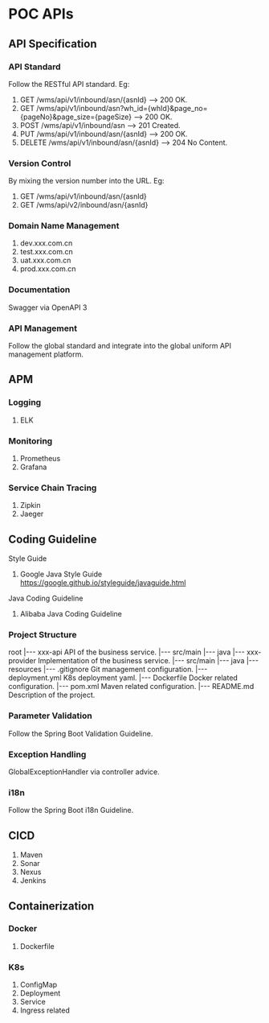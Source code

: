 # POC APIs

## API Specification

### API Standard

Follow the RESTful API standard. Eg:
1. GET /wms/api/v1/inbound/asn/{asnId}
--> 200 OK.
2. GET /wms/api/v1/inbound/asn?wh_id={whId}&page_no={pageNo}&page_size={pageSize}
--> 200 OK.
3. POST /wms/api/v1/inbound/asn
--> 201 Created.
4. PUT /wms/api/v1/inbound/asn/{asnId}
--> 200 OK.
5. DELETE /wms/api/v1/inbound/asn/{asnId}
--> 204 No Content.

### Version Control

By mixing the version number into the URL. Eg:
1. GET /wms/api/v1/inbound/asn/{asnId}
2. GET /wms/api/v2/inbound/asn/{asnId}

### Domain Name Management

1. dev.xxx.com.cn
2. test.xxx.com.cn
3. uat.xxx.com.cn
4. prod.xxx.com.cn

### Documentation

Swagger via OpenAPI 3

### API Management

Follow the global standard and integrate into the global uniform API management platform.

## APM

### Logging

1. ELK

### Monitoring

1. Prometheus 
2. Grafana

### Service Chain Tracing

1. Zipkin
2. Jaeger

## Coding Guideline

Style Guide
1. Google Java Style Guide
https://google.github.io/styleguide/javaguide.html

Java Coding Guideline
1. Alibaba Java Coding Guideline

### Project Structure

root
 |--- xxx-api           API of the business service.
        |--- src/main
                |--- java
 |--- xxx-provider      Implementation of the business service.
        |--- src/main
                |--- java
                |--- resources
 |--- .gitignore        Git management configuration.
 |--- deployment.yml    K8s deployment yaml.
 |--- Dockerfile        Docker related configuration.
 |--- pom.xml           Maven related configuration.
 |--- README.md         Description of the project.

### Parameter Validation

Follow the Spring Boot Validation Guideline.

### Exception Handling

GlobalExceptionHandler via controller advice.

### i18n

Follow the Spring Boot i18n Guideline.

## CICD

1. Maven
2. Sonar
3. Nexus
4. Jenkins

## Containerization

### Docker

1. Dockerfile

### K8s

1. ConfigMap
2. Deployment
3. Service
4. Ingress related